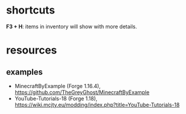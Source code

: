 # shortcuts

**F3 + H**: items in inventory will show with more details.

# resources

## examples

- MinecraftByExample (Forge 1.16.4), https://github.com/TheGreyGhost/MinecraftByExample
- YouTube-Tutorials-18 (Forge 1.18), https://wiki.mcjty.eu/modding/index.php?title=YouTube-Tutorials-18